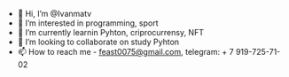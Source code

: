 - 👋 Hi, I’m @Ivanmatv
- 👀 I’m interested in programming, sport
- 🌱 I’m currently learnin Pyhton, criprocurrensy, NFT
- 💞️ I’m looking to collaborate on study Pyhton
- 📫 How to reach me - feast0075@gmail.com, telegram: + 7 919-725-71-02
<!---
Ivanmatv/Ivanmatv is a ✨ special ✨ repository because its `README.md` (this file) appears on your GitHub profile.
You can click the Preview link to take a look at your changes.
--->
